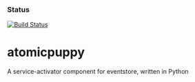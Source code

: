 ### Status
[![Build Status](https://travis-ci.org/madedotcom/atomicpuppy.svg?branch=master)](https://travis-ci.org/madedotcom/atomicpuppy)
# atomicpuppy
A service-activator component for eventstore, written in Python
